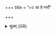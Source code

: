 +++
title = "०२ आ ते गर्भो"

+++
<details><summary>मूलम् (GR)</summary>

आ ते गर्भो योनिम् एतु  
पुमान् वाण इवेषुधिम् ।  
आ वीरो ऽत्र जायतां  
पुत्रस् ते दशमास्यः ॥
</details>
